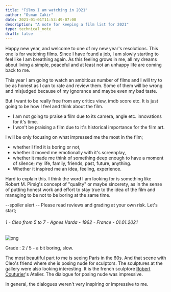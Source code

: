 ```yaml
---
title: "Films I am watching in 2021"
author: "Osman Cakir"
date: 2021-01-01T11:53:49-07:00
description: "A note for keeping a film list for 2021"
type: technical_note
draft: false
---
```


Happy new year, and welcome to one of my new year's resolutions. This one is for watching films. Since I have found a job, I am slowly starting to feel like I am breathing again. As this feeling grows in me, all my dreams about living a simple, peaceful and at least not an unhappy life are coming back to me. 

This year I am going to watch an ambitious number of films and I will try to be as honest as I can to rate and review them. Some of them will be wrong and misjudged because of my ignorance and maybe even my bad taste. 

But I want to be really free from any critics view, imdb score etc. It is just going to be how I feel and think about the film. 

- I am not going to praise a film due to its camera, angle etc. innovations for it's time. 
- I won't be praising a film due to it's historical importance for the film art. 

I will be only focusing on what impressed me the most in the film; 

- whether I find it is boring or not, 
- whether it moved me emotionally with it's screenplay, 
- whether it made me think of something deep enough to have a moment of silence; my life, family, friends, past, future, anything. 
- Whether it inspired me an idea, feeling, experience. 

Hard to explain this. I think the word I am looking for is something like Robert M. Pirsig's concept of "quality" or maybe sincerety, as in the sense of putting honest work and effort to stay true to the idea of the film and managing to be not to be boring at the same time.   

--spoiler alert -- Please read reviews and grading at your own risk. Let's start; 

<h6> 1 - Cleo from 5 to 7 - Agnes Varda - 1962 - France - 01.01.2021</h6>

![png](/2021Films/cleofrom5To7.PNG)

Grade : 2 / 5 - a bit boring, slow.

The most beautiful part to me is seeing Paris in the 60s. And that scene with Cleo's friend where she is posing nude for sculptors. The sculptures at the gallery were also looking interesting. It is the french sculptore [Robert Couturier](https://en.wikipedia.org/wiki/Robert_Couturier_(sculptor))'s Atelier. The dialogue for posing nude was impressive.

In general, the dialogues weren't very inspiring or impressive to me.  
